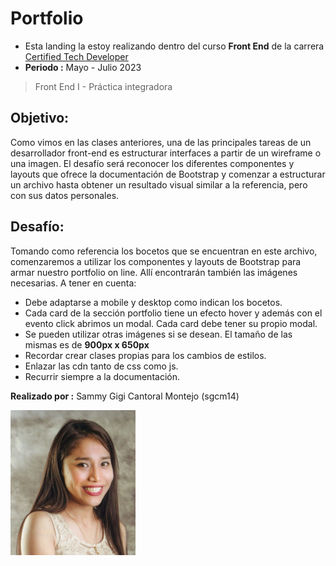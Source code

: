 Portfolio
=============
- Esta landing la estoy realizando dentro del curso **Front End** de la carrera [Certified Tech Developer](https://www.digitalhouse.com/ar/productos/programacion/certified-tech-developer "Certified Tech Developer") 
- **Periodo :** Mayo - Julio 2023
> Front End I - Práctica integradora

**Objetivo:**
------------

Como vimos en las clases anteriores, una de las principales tareas de un desarrollador front-end es estructurar interfaces a partir de un wireframe o una imagen. El desafío será reconocer los diferentes componentes y layouts que ofrece la documentación de Bootstrap y comenzar a estructurar un archivo hasta obtener un resultado visual similar a la referencia, pero con sus datos personales.

**Desafío:**
------------
Tomando como referencia los bocetos que se encuentran en este archivo, comenzaremos a utilizar los componentes y layouts de Bootstrap para armar nuestro portfolio on line. Allí encontrarán también las imágenes necesarias.
A tener en cuenta:
- Debe adaptarse a mobile y desktop como indican los bocetos.
- Cada card de la sección portfolio tiene un efecto hover y además con el evento click abrimos un modal. Cada card debe tener su propio modal.
- Se pueden utilizar otras imágenes si se desean. El tamaño de las mismas es de **900px x 650px**
- Recordar crear clases propias para los cambios de estilos.
- Enlazar las cdn tanto de css como js.
- Recurrir siempre a la documentación.

**Realizado por :** Sammy Gigi Cantoral Montejo (sgcm14)

<img src ="https://raw.githubusercontent.com/sgcm14/sgcm14/main/sammy.jpg" width="200">